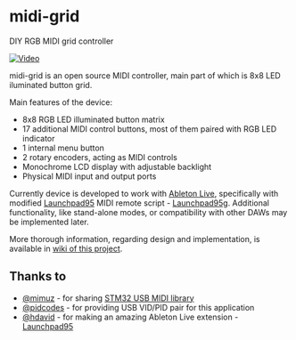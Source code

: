 # midi-grid
DIY RGB MIDI grid controller

[![Video](https://img.youtube.com/vi/mxI5Q21d1T0/0.jpg)](https://youtu.be/mxI5Q21d1T0 "Demo video")

midi-grid is an open source MIDI controller, main part of which is 8x8 LED iluminated button grid.

Main features of the device:
- 8x8 RGB LED illuminated button matrix
- 17 additional MIDI control buttons, most of them paired with RGB LED indicator
- 1 internal menu button
- 2 rotary encoders, acting as MIDI controls
- Monochrome LCD display with adjustable backlight
- Physical MIDI input and output ports

Currently device is developed to work with [Ableton Live](https://www.ableton.com/en/live/),
specifically with modified [Launchpad95](http://motscousus.com/stuff/2011-07_Novation_Launchpad_Ableton_Live_Scripts/)
MIDI remote script - [Launchpad95g](https://github.com/zukaitis/Launchpad95g). Additional functionality, like stand-alone modes,
or compatibility with other DAWs may be implemented later.

More thorough information, regarding design and implementation, is available in [wiki of this project](https://github.com/zukaitis/midi-grid/wiki).

## Thanks to
- [@mimuz](https://github.com/mimuz) - for sharing [STM32 USB MIDI library](https://github.com/mimuz/mimuz-tuch)
- [@pidcodes](https://github.com/pidcodes) - for providing USB VID/PID pair for this application
- [@hdavid](https://github.com/hdavid) - for making an amazing Ableton Live extension - [Launchpad95](https://github.com/hdavid/Launchpad95)
